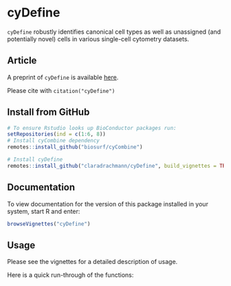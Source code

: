 
<!-- README.md is generated from README.Rmd. Please edit that file -->

# cyDefine

`cyDefine` robustly identifies canonical cell types as well as
unassigned (and potentially novel) cells in various single-cell
cytometry datasets.

## Article

A preprint of `cyDefine` is available
[here](https://www.youtube.com/watch?v=dQw4w9WgXcQ&t=43s).

Please cite with `citation("cyDefine")`

## Install from GitHub

``` r
# To ensure Rstudio looks up BioConductor packages run:
setRepositories(ind = c(1:6, 8))
# Install cyCombine dependency
remotes::install_github("biosurf/cyCombine")

# Install cyDefine
remotes::install_github("claradrachmann/cyDefine", build_vignettes = TRUE)
```

## Documentation

To view documentation for the version of this package installed in your
system, start R and enter:

``` r
browseVignettes("cyDefine")
```

## Usage

Please see the vignettes for a detailed description of usage.

Here is a quick run-through of the functions:
